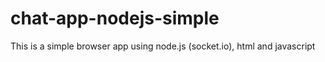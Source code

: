 # chat-app-nodejs-simple
This is a simple browser app using node.js (socket.io), html and javascript
